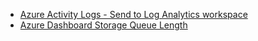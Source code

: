 - [Azure Activity Logs - Send to Log Analytics workspace](https://github.com/fleckert/azureSubscriptionActivityLogsLogAnalytics)
- [Azure Dashboard Storage Queue Length](/posts/azure-dashboard-storage-queue-length/azure-dashboard-storage-queue-length.md)

